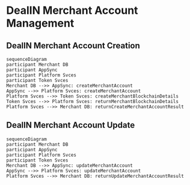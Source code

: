﻿
# DealIN Merchant Account Management  

## DealIN Merchant Account Creation

```mermaid
sequenceDiagram
participant Merchant DB
participant AppSync
participant Platform Svces
participant Token Svces
Merchant DB -->> AppSync: createMerchantAccount 
AppSync -->> Platform Svces: createMerchantAccount
Platform Svces -->> Token Svces: createMerchantBlockchainDetails
Token Svces -->> Platform Svces: returnMerchantBlockchainDetails
Platform Svces -->> Merchant DB: returnCreateMerchantAccountResult  
```

## DealIN Merchant Account Update

```mermaid
sequenceDiagram
participant Merchant DB
participant AppSync
participant Platform Svces
participant Token Svces
Merchant DB -->> AppSync: updateMerchantAccount 
AppSync -->> Platform Svces: updateMerchantAccount
Platform Svces -->> Merchant DB: returnUpdateMerchantAccountResult  
```

